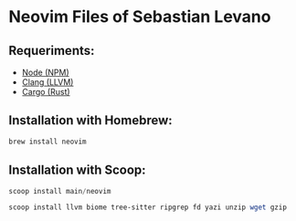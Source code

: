 # Neovim Files of Sebastian Levano

## Requeriments:

- [Node (NPM)](https://formulae.brew.sh/formula/node)
- [Clang (LLVM)](https://formulae.brew.sh/formula/llvm)
- [Cargo (Rust) ](https://doc.rust-lang.org/cargo/getting-started/installation.html)

## Installation with Homebrew:

```bash
brew install neovim
```

## Installation with Scoop:

```powershell
scoop install main/neovim
```

```powershell
scoop install llvm biome tree-sitter ripgrep fd yazi unzip wget gzip
```
